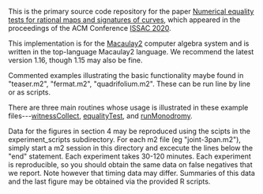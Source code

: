 This is the primary source code repository for the paper [Numerical equality tests for rational maps and signatures of curves](https://arxiv.org/pdf/2005.04783.pdf), which appeared in the proceedings of the ACM Conference [ISSAC 2020](https://dl.acm.org/conference/issac/proceedings).

This implementation is for the [Macaulay2](http://www2.macaulay2.com/Macaulay2/) computer algebra system and is written in the top-language Macaulay2 language. We recommend the latest version 1.16, though 1.15 may also be fine. 

Commented examples illustrating the basic functionality maybe found in "teaser.m2", "fermat.m2", "quadrifolium.m2". These can be run line by line or as scripts.

There are three main routines whose usage is illustrated in these example files---[witnessCollect](https://github.com/timduff35/NumericalSignatures/blob/master/main.m2#L11), [equalityTest](https://github.com/timduff35/NumericalSignatures/blob/master/main.m2#L41), and [runMonodromy](https://github.com/timduff35/NumericalSignatures/blob/master/core.m2#L486).

Data for the figures in section 4 may be reproduced using the scipts in the experiment_scripts subdirectory. For each m2 file (eg "joint-3pan.m2"), simply start a m2 session in this directory and excecute the lines below the "end" statement. Each experiment takes 30-120 minutes. Each experiment is reproducible, so you should obtain the same data on false negatives that we report. Note however that timing data may differ. Summaries of this data and the last figure may be obtained via the provided R scripts.

